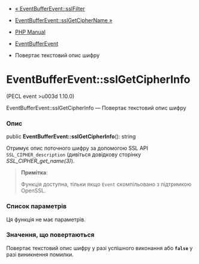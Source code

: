- [« EventBufferEvent::sslFilter](eventbufferevent.sslfilter.md)
- [EventBufferEvent::sslGetCipherName
»](eventbufferevent.sslgetciphername.md)

- [PHP Manual](index.md)
- [EventBufferEvent](class.eventbufferevent.md)
- Повертає текстовий опис шифру

# EventBufferEvent::sslGetCipherInfo

(PECL event \>u003d 1.10.0)

EventBufferEvent::sslGetCipherInfo — Повертає текстовий опис шифру

### Опис

public **EventBufferEvent::sslGetCipherInfo**(): string

Отримує опис поточного шифру за допомогою SSL API
`SSL_CIPHER_description` (дивіться довідкову сторінку
*SSL_CIPHER_get_name(3)*).

> **Примітка**:
>
> Функція доступна, тільки якщо `Event` скомпільовано з підтримкою
> OpenSSL.

### Список параметрів

Ця функція не має параметрів.

### Значення, що повертаються

Повертає текстовий опис шифру у разі успішного виконання або
**`false`** у разі виникнення помилки.
